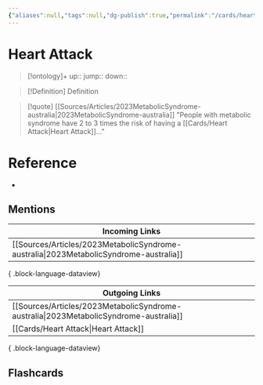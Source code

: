 ```yaml
---
{"aliases":null,"tags":null,"dg-publish":true,"permalink":"/cards/heart-attack/","dgPassFrontmatter":true}
---
```


# Heart Attack

> [!ontology]+
> up:: 
> jump:: 
> down:: 

> [!Definition] Definition

> [!quote] [[Sources/Articles/2023MetabolicSyndrome-australia\|2023MetabolicSyndrome-australia]]
> "People with metabolic syndrome have 2 to 3 times the risk of having a [[Cards/Heart Attack\|Heart Attack]]..."

# Reference

- 

## Mentions

| Incoming Links                                                                           |
| ---------------------------------------------------------------------------------------- |
| [[Sources/Articles/2023MetabolicSyndrome-australia\|2023MetabolicSyndrome-australia]] |

{ .block-language-dataview}

| Outgoing Links                                                                           |
| ---------------------------------------------------------------------------------------- |
| [[Sources/Articles/2023MetabolicSyndrome-australia\|2023MetabolicSyndrome-australia]] |
| [[Cards/Heart Attack\|Heart Attack]]                                                  |

{ .block-language-dataview}

## Flashcards